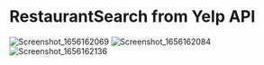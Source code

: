 # RestaurantSearch from Yelp API
![Screenshot_1656162069](https://user-images.githubusercontent.com/7909908/175774763-30a2b9b7-f80e-4932-9232-1f19a9cc7863.png)
![Screenshot_1656162084](https://user-images.githubusercontent.com/7909908/175774767-27502b11-0fc0-4984-9ce3-e62d25b1b651.png)
![Screenshot_1656162136](https://user-images.githubusercontent.com/7909908/175774771-6f6acf8b-50c5-4b40-af85-a109517259b1.png)
